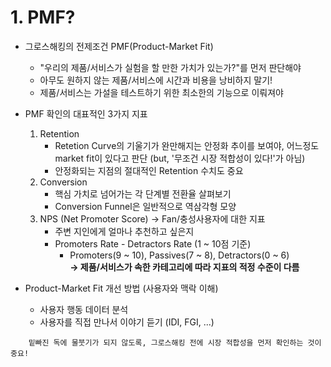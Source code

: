 # 1. PMF?
- 그로스해킹의 전제조건 PMF(Product-Market Fit)
	- "우리의 제품/서비스가 실험을 할 만한 가치가 있는가?"를 먼저 판단해야
	- 아무도 원하지 않는 제품/서비스에 시간과 비용을 낭비하지 말기!
	- 제품/서비스는 가설을 테스트하기 위한 최소한의 기능으로 이뤄져야

- PMF 확인의 대표적인 3가지 지표
	1. Retention
		- Retetion Curve의 기울기가 완만해지는 안정화 추이를 보여야, 어느정도 market fit이 있다고 판단 (but, '무조건 시장 적합성이 있다!'가 아님)
		- 안정화되는 지점의 절대적인 Retention 수치도 중요
	2. Conversion
		- 핵심 가치로 넘어가는 각 단계별 전환율 살펴보기
		- Conversion Funnel은 일반적으로 역삼각형 모양
	3. NPS (Net Promoter Score) → Fan/충성사용자에 대한 지표
		- 주변 지인에게 얼마나 추천하고 싶은지
		- Promoters Rate - Detractors Rate (1 ~ 10점 기준)
			- Promoters(9 ~ 10), Passives(7 ~ 8), Detractors(0 ~ 6)    
**→ 제품/서비스가 속한 카테고리에 따라 지표의 적정 수준이 다름**

- Product-Market Fit 개선 방법 (사용자와 맥락 이해)
	- 사용자 행동 데이터 분석
	- 사용자를 직접 만나서 이야기 듣기 (IDI, FGI, ...)

```
	밑빠진 독에 물붓기가 되지 않도록, 그로스해킹 전에 시장 적합성을 먼저 확인하는 것이 중요!
```